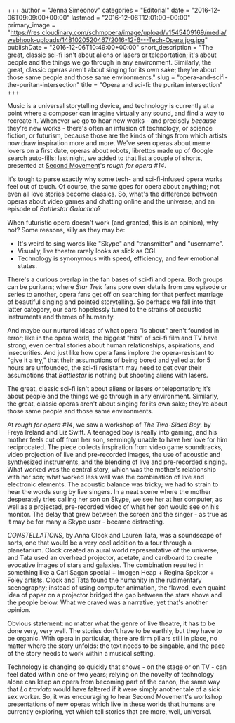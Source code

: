 +++
author = "Jenna Simeonov"
categories = "Editorial"
date = "2016-12-06T09:09:00+00:00"
lastmod = "2016-12-06T12:01:00+00:00"
primary_image = "https://res.cloudinary.com/schmopera/image/upload/v1545409169/media/webhook-uploads/1481020520467/2016-12-6---Tech-Opera.jpg.jpg"
publishDate = "2016-12-06T10:49:00+00:00"
short_description = "The great, classic sci-fi isn&#039;t about aliens or lasers or teleportation; it&#039;s about people and the things we go through in any environment. Similarly, the great, classic operas aren&#039;t about singing for its own sake; they&#039;re about those same people and those same environments."
slug = "opera-and-scifi-the-puritan-intersection"
title = "Opera and sci-fi: the puritan intersection"
+++

Music is a universal storytelling device, and technology is currently at a point where a composer can imagine virtually any sound, and find a way to recreate it. Whenever we go to hear new works - and precisely *because* they're new works - there's often an infusion of technology, or science fiction, or futurism, because those are the kinds of things from which artists now draw inspiration more and more. We've seen operas about meme lovers on a first date, operas about robots, librettos made up of Google search auto-fills; last night, we added to that list a couple of shorts, presented at [Second Movement](https://secondmovement.org.uk/)'s *rough for opera #14*.

It's tough to parse exactly why some tech- and sci-fi-infused opera works feel out of touch. Of course, the same goes for opera about anything; not even all love stories become classics. So, what's the difference between operas about video games and chatting online and the universe, and an episode of *Battlestar Galactica*?

When futuristic opera doesn't work (and granted, this is an opinion), why not? Some reasons, silly as they may be:

<ul class="nospace">

<li>It's weird to sing words like "Skype" and "transmitter" and "username".
<li>Visually, live theatre rarely looks as slick as CGI.
<li>Technology is synonymous with speed, efficiency, and few emotional states.

</ul>

There's a curious overlap in the fan bases of sci-fi and opera. Both groups can be puritans; where *Star Trek* fans pore over details from one episode or series to another, opera fans get off on searching for that perfect marriage of beautiful singing and pointed storytelling. So perhaps we fall into that latter category, our ears hopelessly tuned to the strains of acoustic instruments and themes of humanity.

And maybe our nurtured ideas of what opera "is about" aren't founded in error; like in the opera world, the biggest "hits" of sci-fi film and TV have strong, even central stories about human relationships, aspirations, and insecurities. And just like how opera fans implore the opera-resistant to "give it a try," that their assumptions of being bored and yelled at for 5 hours are unfounded, the sci-fi resistant may need to get over their assumptions that *Battlestar* is nothing but shooting aliens with lasers.

The great, classic sci-fi isn't about aliens or lasers or teleportation; it's about people and the things we go through in any environment. Similarly, the great, classic operas aren't about singing for its own sake; they're about those same people and those same environments.

At *rough for opera #14*, we saw a workshop of *The Two-Sided Boy*, by Freya Ireland and Liz Swift. A teenaged boy is really into gaming, and his mother feels cut off from her son, seemingly unable to have her love for him reciprocated. The piece collects inspiration from video game soundtracks, video projection of live and pre-recorded images, the use of acoustic and synthesized instruments, and the blending of live and pre-recorded singing. What worked was the central story, which was the mother's relationship with her son; what worked less well was the combination of live and electronic elements. The acoustic balance was tricky; we had to strain to hear the words sung by live singers. In a neat scene where the mother desperately tries calling her son on Skype, we see her at her computer, as well as a projected, pre-recorded video of what her son would see on his monitor. The delay that grew between the screen and the singer - as true as it may be for many a Skype user - became distracting.

*CONSTELLATIONS*, by Anna Clock and Lauren Tata, was a soundscape of sorts, one that would be a very cool addition to a tour through a planetarium. Clock created an aural world representative of the universe, and Tata used an overhead projector, acetate, and cardboard to create evocative images of stars and galaxies. The combination resulted in something like a Carl Sagan special + Imogen Heap + Regina Spektor + Foley artists. Clock and Tata found the humanity in the rudimentary scenography; instead of using computer animation, the flawed, even quaint idea of paper on a projector bridged the gap between the stars above and the people below. What we craved was a narrative, yet that's another opinion.

Obvious statement: no matter what the genre of live theatre, it has to be done very, very well. The stories don't have to be earthly, but they have to be organic. With opera in particular, there are firm pillars still in place, no matter where the story unfolds: the text needs to be singable, and the pace of the story needs to work within a musical setting. 

Technology is changing so quickly that shows - on the stage or on TV - can feel dated within one or two years; relying on the novelty of technology alone can keep an opera from becoming part of the canon, the same way that *La traviata* would have faltered if it were simply another tale of a sick sex worker. So, it was encouraging to hear Second Movement's workshop presentations of new operas which live in these worlds that humans are currently exploring, yet which tell stories that are more, well, universal.
